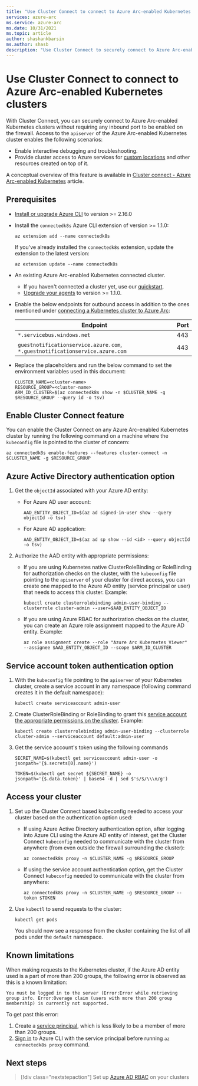 ```yaml
---
title: "Use Cluster Connect to connect to Azure Arc-enabled Kubernetes clusters"
services: azure-arc
ms.service: azure-arc
ms.date: 10/31/2021
ms.topic: article
author: shashankbarsin
ms.author: shasb
description: "Use Cluster Connect to securely connect to Azure Arc-enabled Kubernetes clusters"
---
```


# Use Cluster Connect to connect to Azure Arc-enabled Kubernetes clusters

With Cluster Connect, you can securely connect to Azure Arc-enabled Kubernetes clusters without requiring any inbound port to be enabled on the firewall. Access to the `apiserver` of the Azure Arc-enabled Kubernetes cluster enables the following scenarios:
* Enable interactive debugging and troubleshooting.
* Provide cluster access to Azure services for [custom locations](custom-locations.md) and other resources created on top of it.

A conceptual overview of this feature is available in [Cluster connect - Azure Arc-enabled Kubernetes](conceptual-cluster-connect.md) article.

## Prerequisites   

- [Install or upgrade Azure CLI](/cli/azure/install-azure-cli) to version >= 2.16.0

- Install the `connectedk8s` Azure CLI extension of version >= 1.1.0:

    ```console
    az extension add --name connectedk8s
    ```
  
    If you've already installed the `connectedk8s` extension, update the extension to the latest version:
    
    ```console
    az extension update --name connectedk8s
    ```

- An existing Azure Arc-enabled Kubernetes connected cluster.
    - If you haven't connected a cluster yet, use our [quickstart](quickstart-connect-cluster.md).
    - [Upgrade your agents](agent-upgrade.md#manually-upgrade-agents) to version >= 1.1.0.

- Enable the below endpoints for outbound access in addition to the ones mentioned under [connecting a Kubernetes cluster to Azure Arc](quickstart-connect-cluster.md#meet-network-requirements):

    | Endpoint | Port |
    |----------------|-------|
    |`*.servicebus.windows.net` | 443 |
    |`guestnotificationservice.azure.com`, `*.guestnotificationservice.azure.com` | 443 |

- Replace the placeholders and run the below command to set the environment variables used in this document:

    ```console
    CLUSTER_NAME=<cluster-name>
    RESOURCE_GROUP=<cluster-name>
    ARM_ID_CLUSTER=$(az connectedk8s show -n $CLUSTER_NAME -g $RESOURCE_GROUP --query id -o tsv)
    ```


## Enable Cluster Connect feature

You can enable the Cluster Connect on any Azure Arc-enabled Kubernetes cluster by running the following command on a machine where the `kubeconfig` file is pointed to the cluster of concern:

```console
az connectedk8s enable-features --features cluster-connect -n $CLUSTER_NAME -g $RESOURCE_GROUP
```

## Azure Active Directory authentication option

1. Get the `objectId` associated with your Azure AD entity:

    - For Azure AD user account:

        ```console
        AAD_ENTITY_OBJECT_ID=$(az ad signed-in-user show --query objectId -o tsv)
        ```

    - For Azure AD application:

        ```console
        AAD_ENTITY_OBJECT_ID=$(az ad sp show --id <id> --query objectId -o tsv)
        ```

1. Authorize the AAD entity with appropriate permissions:

    - If you are using Kubernetes native ClusterRoleBinding or RoleBinding for authorization checks on the cluster, with the `kubeconfig` file pointing to the `apiserver` of your cluster for direct access, you can create one mapped to the Azure AD entity (service principal or user) that needs to access this cluster. Example:
    
        ```console
        kubectl create clusterrolebinding admin-user-binding --clusterrole cluster-admin --user=$AAD_ENTITY_OBJECT_ID
        ```

    - If you are using Azure RBAC for authorization checks on the cluster, you can create an Azure role assignment mapped to the Azure AD entity. Example:

        ```console
        az role assignment create --role "Azure Arc Kubernetes Viewer" --assignee $AAD_ENTITY_OBJECT_ID --scope $ARM_ID_CLUSTER
        ```

## Service account token authentication option

1. With the `kubeconfig` file pointing to the `apiserver` of your Kubernetes cluster, create a service account in any namespace (following command creates it in the default namespace):

    ```console
    kubectl create serviceaccount admin-user
    ```

1. Create ClusterRoleBinding or RoleBinding to grant this [service account the appropriate permissions on the cluster](https://kubernetes.io/docs/reference/access-authn-authz/rbac/#kubectl-create-rolebinding). Example:

    ```console
    kubectl create clusterrolebinding admin-user-binding --clusterrole cluster-admin --serviceaccount default:admin-user
    ```

1. Get the service account's token using the following commands

    ```console
    SECRET_NAME=$(kubectl get serviceaccount admin-user -o jsonpath='{$.secrets[0].name}')
    ```

    ```console
    TOKEN=$(kubectl get secret ${SECRET_NAME} -o jsonpath='{$.data.token}' | base64 -d | sed $'s/$/\\\n/g')
    ```

## Access your cluster

1. Set up the Cluster Connect based kubeconfig needed to access your cluster based on the authentication option used:

    - If using Azure Active Directory authentication option, after logging into Azure CLI using the Azure AD entity of interest, get the Cluster Connect `kubeconfig` needed to communicate with the cluster from anywhere (from even outside the firewall surrounding the cluster):

        ```console
        az connectedk8s proxy -n $CLUSTER_NAME -g $RESOURCE_GROUP
        ```

    - If using the service account authentication option, get the Cluster Connect `kubeconfig` needed to communicate with the cluster from anywhere:

        ```console
        az connectedk8s proxy -n $CLUSTER_NAME -g $RESOURCE_GROUP --token $TOKEN
        ```

1. Use `kubectl` to send requests to the cluster:

    ```console
    kubectl get pods
    ```
    
    You should now see a response from the cluster containing the list of all pods under the `default` namespace.

## Known limitations

When making requests to the Kubernetes cluster, if the Azure AD entity used is a part of more than 200 groups, the following error is observed as this is a known limitation:

```console
You must be logged in to the server (Error:Error while retrieving group info. Error:Overage claim (users with more than 200 group membership) is currently not supported. 
```

To get past this error:
1. Create a [service principal](/cli/azure/create-an-azure-service-principal-azure-cli), which is less likely to be a member of more than 200 groups.
1. [Sign in](/cli/azure/create-an-azure-service-principal-azure-cli#sign-in-using-a-service-principal) to Azure CLI with the service principal before running `az connectedk8s proxy` command.

## Next steps

> [!div class="nextstepaction"]
> Set up [Azure AD RBAC](azure-rbac.md) on your clusters
